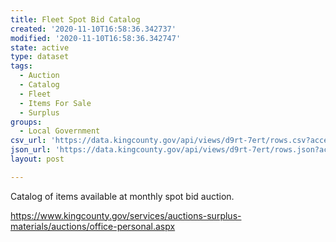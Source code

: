 ```yaml
---
title: Fleet Spot Bid Catalog
created: '2020-11-10T16:58:36.342737'
modified: '2020-11-10T16:58:36.342747'
state: active
type: dataset
tags:
  - Auction
  - Catalog
  - Fleet
  - Items For Sale
  - Surplus
groups:
  - Local Government
csv_url: 'https://data.kingcounty.gov/api/views/d9rt-7ert/rows.csv?accessType=DOWNLOAD'
json_url: 'https://data.kingcounty.gov/api/views/d9rt-7ert/rows.json?accessType=DOWNLOAD'
layout: post

---
```

Catalog of items available at monthly spot bid auction.

https://www.kingcounty.gov/services/auctions-surplus-materials/auctions/office-personal.aspx

